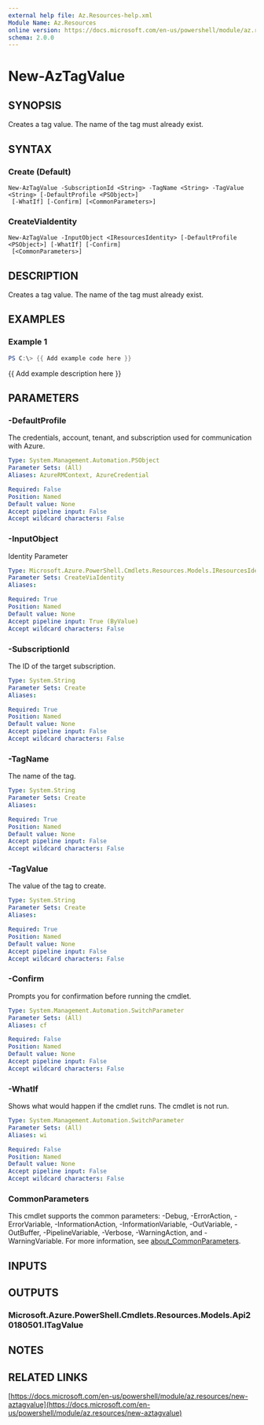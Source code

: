 ```yaml
---
external help file: Az.Resources-help.xml
Module Name: Az.Resources
online version: https://docs.microsoft.com/en-us/powershell/module/az.resources/new-aztagvalue
schema: 2.0.0
---
```


# New-AzTagValue

## SYNOPSIS
Creates a tag value.
The name of the tag must already exist.

## SYNTAX

### Create (Default)
```
New-AzTagValue -SubscriptionId <String> -TagName <String> -TagValue <String> [-DefaultProfile <PSObject>]
 [-WhatIf] [-Confirm] [<CommonParameters>]
```

### CreateViaIdentity
```
New-AzTagValue -InputObject <IResourcesIdentity> [-DefaultProfile <PSObject>] [-WhatIf] [-Confirm]
 [<CommonParameters>]
```

## DESCRIPTION
Creates a tag value.
The name of the tag must already exist.

## EXAMPLES

### Example 1
```powershell
PS C:\> {{ Add example code here }}
```

{{ Add example description here }}

## PARAMETERS

### -DefaultProfile
The credentials, account, tenant, and subscription used for communication with Azure.

```yaml
Type: System.Management.Automation.PSObject
Parameter Sets: (All)
Aliases: AzureRMContext, AzureCredential

Required: False
Position: Named
Default value: None
Accept pipeline input: False
Accept wildcard characters: False
```

### -InputObject
Identity Parameter

```yaml
Type: Microsoft.Azure.PowerShell.Cmdlets.Resources.Models.IResourcesIdentity
Parameter Sets: CreateViaIdentity
Aliases:

Required: True
Position: Named
Default value: None
Accept pipeline input: True (ByValue)
Accept wildcard characters: False
```

### -SubscriptionId
The ID of the target subscription.

```yaml
Type: System.String
Parameter Sets: Create
Aliases:

Required: True
Position: Named
Default value: None
Accept pipeline input: False
Accept wildcard characters: False
```

### -TagName
The name of the tag.

```yaml
Type: System.String
Parameter Sets: Create
Aliases:

Required: True
Position: Named
Default value: None
Accept pipeline input: False
Accept wildcard characters: False
```

### -TagValue
The value of the tag to create.

```yaml
Type: System.String
Parameter Sets: Create
Aliases:

Required: True
Position: Named
Default value: None
Accept pipeline input: False
Accept wildcard characters: False
```

### -Confirm
Prompts you for confirmation before running the cmdlet.

```yaml
Type: System.Management.Automation.SwitchParameter
Parameter Sets: (All)
Aliases: cf

Required: False
Position: Named
Default value: None
Accept pipeline input: False
Accept wildcard characters: False
```

### -WhatIf
Shows what would happen if the cmdlet runs.
The cmdlet is not run.

```yaml
Type: System.Management.Automation.SwitchParameter
Parameter Sets: (All)
Aliases: wi

Required: False
Position: Named
Default value: None
Accept pipeline input: False
Accept wildcard characters: False
```

### CommonParameters
This cmdlet supports the common parameters: -Debug, -ErrorAction, -ErrorVariable, -InformationAction, -InformationVariable, -OutVariable, -OutBuffer, -PipelineVariable, -Verbose, -WarningAction, and -WarningVariable. For more information, see [about_CommonParameters](http://go.microsoft.com/fwlink/?LinkID=113216).

## INPUTS

## OUTPUTS

### Microsoft.Azure.PowerShell.Cmdlets.Resources.Models.Api20180501.ITagValue
## NOTES

## RELATED LINKS

[https://docs.microsoft.com/en-us/powershell/module/az.resources/new-aztagvalue](https://docs.microsoft.com/en-us/powershell/module/az.resources/new-aztagvalue)

